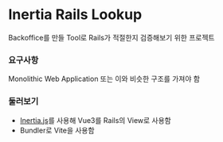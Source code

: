 # Inertia Rails Lookup

Backoffice를 만들 Tool로 Rails가 적절한지 검증해보기 위한 프로젝트 

### 요구사항

Monolithic Web Application 또는 이와 비슷한 구조를 가져야 함

### 둘러보기

* [Inertia.js](https://inertiajs.com/)를 사용해 Vue3를 Rails의 View로 사용함
* Bundler로 Vite을 사용함

